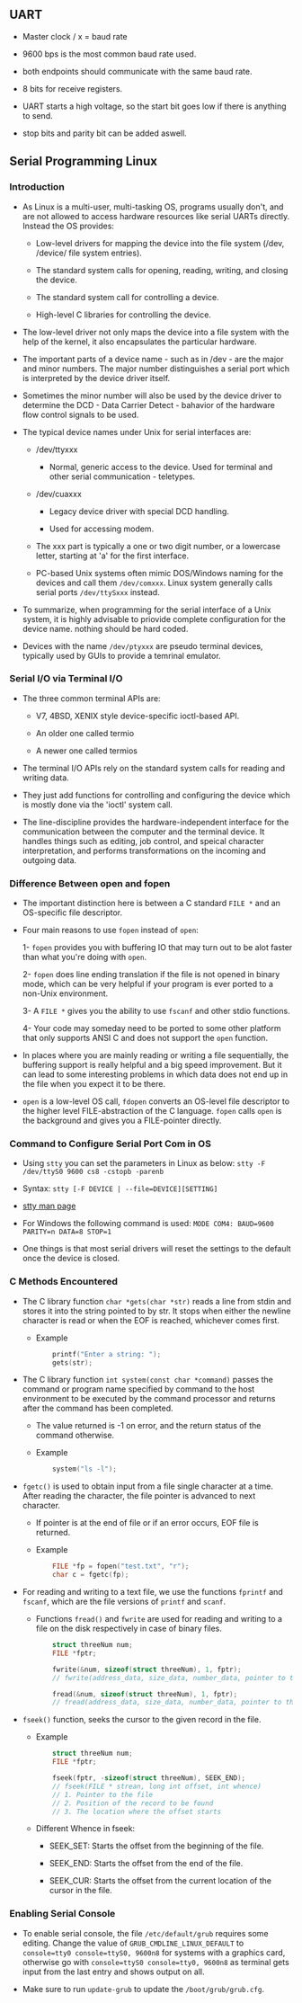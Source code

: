 ## **UART**

* Master clock / x = baud rate

* 9600 bps is the most common baud rate used.

* both endpoints should communicate with the same baud rate.

* 8 bits for receive registers.

* UART starts a high voltage, so the start bit goes low if there 
is anything to send.

* stop bits and parity bit can be added aswell.

## **Serial Programming Linux**

### **Introduction**

* As Linux is a multi-user, multi-tasking OS, programs usually 
don't, and are not allowed to access hardware resources like 
serial UARTs directly. Instead the OS provides:

    - Low-level drivers for mapping the device into the file system
    (/dev, /device/ file system entries).

    - The standard system calls for opening, reading, writing, and 
    closing the device.

    - The standard system call for controlling a device.

    - High-level C libraries for controlling the device.

* The low-level driver not only maps the device into a file system 
with the help of the kernel, it also encapsulates the particular 
hardware.

* The important parts of a device name - such as in /dev - are the 
major and minor numbers. The major number distinguishes a serial 
port which is interpreted by the device driver itself.

* Sometimes the minor number will also be used by the device driver
to determine the DCD - Data Carrier Detect - bahavior of the 
hardware flow control signals to be used.

* The typical device names under Unix for serial interfaces are:

    - /dev/ttyxxx

        * Normal, generic access to the device. Used for terminal
        and other serial communication - teletypes.

    - /dev/cuaxxx

        * Legacy device driver with special DCD handling.

        * Used for accessing modem.

    * The xxx part is typically a one or two digit number, or a 
    lowercase letter, starting at 'a' for the first interface.

    * PC-based Unix systems often mimic DOS/Windows naming for the 
    devices and call them `/dev/comxxx`. Linux system generally 
    calls serial ports `/dev/ttySxxx` instead.

* To summarize, when programming for the serial interface of a Unix
system, it is highly advisable to priovide complete configuration 
for the device name. nothing should be hard coded.

* Devices with the name `/dev/ptyxxx` are pseudo terminal devices, 
typically used by GUIs to provide a temrinal emulator.

### **Serial I/O via Terminal I/O**

* The three common terminal APIs are:

    - V7, 4BSD, XENIX style device-specific ioctl-based API.

    - An older one called termio

    - A newer one called termios

* The terminal I/O APIs rely on the standard system calls for 
reading and writing data. 

* They just add functions for controlling and configuring the 
device which is mostly done via the 'ioctl' system call.

* The line-discipline provides the hardware-independent interface 
for the communication between the computer and the terminal device.
It handles things such as editing, job control, and speical 
character interpretation, and performs transformations on the 
incoming and outgoing data.

### **Difference Between open and fopen** 

* The important distinction here is between a C standard `FILE *`
and an OS-specific file descriptor.

* Four main reasons to use `fopen` instead of `open`:

    1- `fopen` provides you with buffering IO that may turn out to 
    be alot faster than what you're doing with `open`.

    2- `fopen` does line ending translation if the file is not 
    opened in binary mode, which can be very helpful if your 
    program is ever ported to a non-Unix environment.

    3- A `FILE *` gives you the ability to use `fscanf` and other 
    stdio functions.

    4- Your code may someday need to be ported to some other 
    platform that only supports ANSI C and does not support the 
    `open` function.

* In places where you are mainly reading or writing a file 
sequentially, the buffering support is really helpful and a big 
speed improvement. But it can lead to some interesting problems in
which data does not end up in the file when you expect it to be 
there.

* `open` is a low-level OS call, `fdopen` converts an OS-level 
file descriptor to the higher level FILE-abstraction of the C 
language. `fopen` calls `open` is the background and gives you a 
FILE-pointer directly.

### **Command to Configure Serial Port Com in OS**

* Using `stty` you can set the parameters in Linux as below:
`stty -F /dev/ttyS0 9600 cs8 -cstopb -parenb`

* Syntax: `stty [-F DEVICE | --file=DEVICE][SETTING]`

* [stty man page](https://linux.die.net/man/1/stty)

* For Windows the following command is used:
`MODE COM4: BAUD=9600 PARITY=n DATA=8 STOP=1`

* One things is that most serial drivers will reset the settings
to the default once the device is closed.

### **C Methods Encountered**

* The C library function `char *gets(char *str)` reads a line from 
  stdin and stores it into the string pointed to by str. It stops 
  when either the newline character is read or when the EOF is 
  reached, whichever comes first.

    * Example

        ```c
            printf("Enter a string: ");
            gets(str);
        ```

* The C library function `int system(const char *command)` passes 
  the command or program name specified by command to the host 
  environment to be executed by the command processor and returns 
  after the command has been completed.

    * The value returned is -1 on error, and the return status of 
    the command otherwise.

    * Example

        ```c
            system("ls -l");
        ```

* `fgetc()` is used to obtain input from a file single character 
  at a time. After reading the character, the file pointer is 
  advanced to next character.

    * If pointer is at the end of file or if an error occurs, EOF 
    file is returned.

    * Example

        ```c
            FILE *fp = fopen("test.txt", "r");
            char c = fgetc(fp);
        ```

* For reading and writing to a text file, we use the functions 
  `fprintf` and `fscanf`, which are the file versions of `printf` 
  and  `scanf`.

    * Functions `fread()` and `fwrite` are used for reading and 
    writing to a file on the disk respectively in case of binary 
    files.

        ```c
            struct threeNum num;
            FILE *fptr;

            fwrite(&num, sizeof(struct threeNum), 1, fptr);
            // fwrite(address_data, size_data, number_data, pointer to the file);

            fread(&num, sizeof(struct threeNum), 1, fptr);
            // fread(address_data, size_data, number_data, pointer to the file);
        ```

* `fseek()` function, seeks the cursor to the given record in the
  file.

    * Example

        ```c
            struct threeNum num;
            FILE *fptr;

            fseek(fptr, -sizeof(struct threeNum), SEEK_END);
            // fseek(FILE * strean, long int offset, int whence)
            // 1. Pointer to the file
            // 2. Position of the record to be found
            // 3. The location where the offset starts
        ```

    * Different Whence in fseek:

        - SEEK_SET: Starts the offset from the beginning of the file.

        - SEEK_END: Starts the offset from the end of the file.

        - SEEK_CUR: Starts the offset from the current location of the cursor in the file.

### **Enabling Serial Console**

* To enable serial console, the file `/etc/default/grub` requires 
some editing. Change the value of `GRUB_CMDLINE_LINUX_DEFAULT` to 
`console=tty0 console=ttyS0, 9600n8` for systems with a graphics
card, otherwise go with `console=ttyS0 console=tty0, 9600n8` as 
terminal gets input from the last entry and shows output on all.

* Make sure to run `update-grub` to update the `/boot/grub/grub.cfg`.

